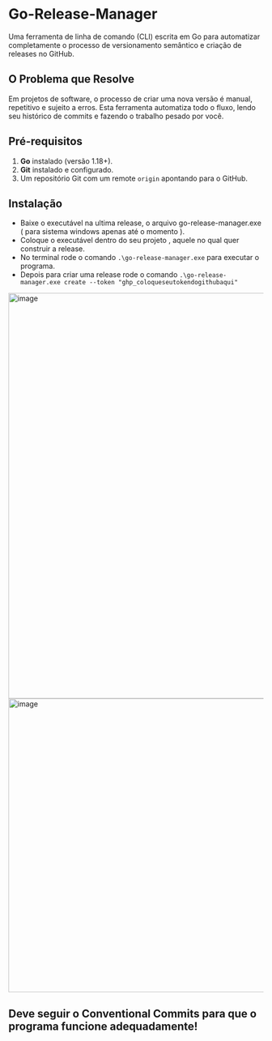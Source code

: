 # Go-Release-Manager

Uma ferramenta de linha de comando (CLI) escrita em Go para automatizar completamente o processo de versionamento semântico e criação de releases no GitHub.

## O Problema que Resolve

Em projetos de software, o processo de criar uma nova versão é manual, repetitivo e sujeito a erros. Esta ferramenta automatiza todo o fluxo, lendo seu histórico de commits e fazendo o trabalho pesado por você.

## Pré-requisitos

1.  **Go** instalado (versão 1.18+).
2.  **Git** instalado e configurado.
3.  Um repositório Git com um remote `origin` apontando para o GitHub.

## Instalação

- Baixe o executável na ultima release, o arquivo go-release-manager.exe ( para sistema windows apenas até o momento ).
- Coloque o executável dentro do seu projeto , aquele no qual quer construir a release.
- No terminal rode o comando ```.\go-release-manager.exe``` para executar o programa.
- Depois para criar uma release rode o comando ```.\go-release-manager.exe create --token "ghp_coloqueseutokendogithubaqui"```

<img width="1402" height="801" alt="image" src="https://github.com/user-attachments/assets/6dd6ec3f-4610-450e-b3ce-c58853ea0a9f" />

<img width="710" height="580" alt="image" src="https://github.com/user-attachments/assets/58ff37ae-1ce0-4f1c-8b67-7b85050bdd05" />


## Deve seguir o Conventional Commits para que o programa funcione adequadamente!



